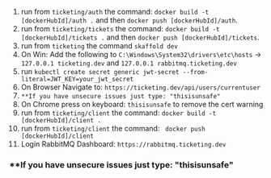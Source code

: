 1. run from `ticketing/auth` the command: `docker build -t [dockerHubId]/auth .` and
   then `docker push [dockerHubId]/auth`.
2. run from `ticketing/tickets` the command: `docker build -t [dockerHubId]/tickets .` and
   then `docker push [dockerHubId]/tickets`.
3. run from `ticketing` the command `skaffold dev`
4. On Win: Add the following to `C:\Windows\System32\drivers\etc\hosts` -> `127.0.0.1 ticketing.dev`
   and `127.0.0.1 rabbitmq.ticketing.dev`
5. run `kubectl create secret generic jwt-secret --from-literal=JWT_KEY=your_jwt_secret`
6. On Browser Navigate to: `https://ticketing.dev/api/users/currentuser`
7. `**If you have unsecure issues just type: "thisisunsafe"`
8. On Chrome press on keyboard: `thisisunsafe` to remove the cert warning
9. run from `ticketing/client` the command: `docker build -t [dockerHubId]/client .`
10. run from `ticketing/client` the command: ` docker push [dockerHubId]/client`
11. Login RabbitMQ Dashboard: `https://rabbitmq.ticketing.dev`

### **If you have unsecure issues just type: "thisisunsafe"